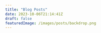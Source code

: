```yaml
---
title: "Blog Posts"
date: 2023-10-06T21:14:41Z
draft: false
featuredImage: /images/posts/backdrop.png
---
```

